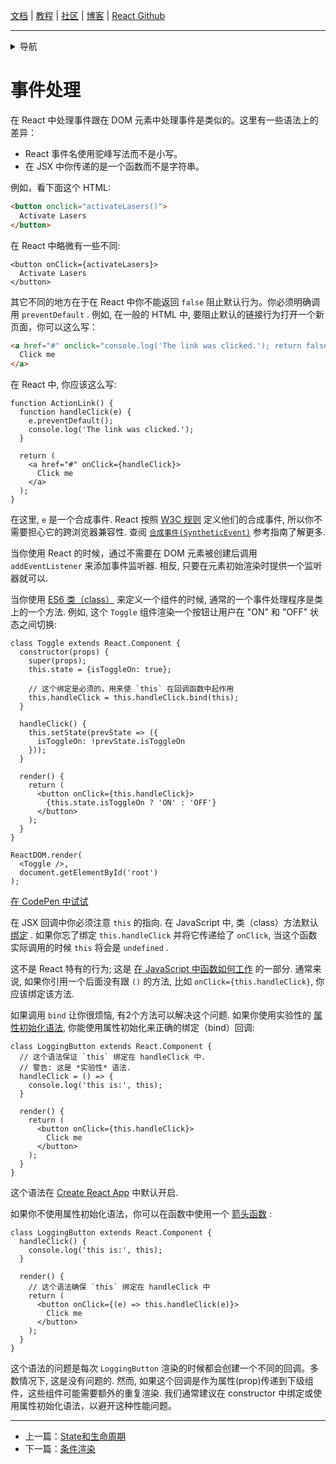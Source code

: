[文档](/cn/docs/hello-world.md) | [教程](/cn/tutorial/tutorial.md) | [社区](/cn/community/support.md) | [博客](/cn/_posts/2017-04-07-react-v15.5.0.md) | [React Github](https://facebook.github.io/react/)

---
<details>
  <summary>导航</summary>

#### 快速入门

* [安装](/cn/docs/installation.md)
* [Hello World](/cn/docs/hello-world.md)
* [JSX 介绍](/cn/docs/introducing-jsx.md)
* [渲染元素](/cn/docs/rendering-elements.md)
* [组件和Props](/cn/docs/components-and-props.md)
* [State和生命周期](/cn/docs/state-and-lifecycle.md)
* [**`事件处理`**](/cn/docs/handling-events.md)
* [条件渲染](/cn/docs/conditional-rendering.md)
* [列表和键](/cn/docs/lists-and-keys.md)
* [表单](/cn/docs/forms.md)
* [状态提升](/cn/docs/lifting-state-up.md)
* [组合 vs 继承](/cn/docs/composition-vs-inheritance.md)
* [用 React 思考](/cn/docs/thinking-in-react.md)

#### 高级教程

* [深入JSX](/cn/docs/jsx-in-depth.md)
* [使用 PropTypes 做类型检查](/cn/docs/typechecking-with-proptypes.md)
* [Refs 和 DOM](/cn/docs/refs-and-the-dom.md)
* [不可控组件](/cn/docs/uncontrolled-components.md)
* [性能优化](/cn/docs/optimizing-performance.md)
* [不使用 ES6 的 React](/cn/docs/react-without-es6.md)
* [不使用 JSX 的 React](/cn/docs/react-without-jsx.md)
* [一致性比较（Reconciliation）](/cn/docs/reconciliation.md)
* [上下文（Context）](/cn/docs/context.md)
* [Web Components](/cn/docs/web-components.md)
* [高阶组件](/cn/docs/higher-order-components.md)
* [与其它类库集成](/cn/docs/integrating-with-other-libraries.md)

#### 参考

* [React](/cn/docs/react-api.md)
* [React.Component](/cn/docs/react-component.md)
* [ReactDOM](/cn/docs/react-dom.md)
* [ReactDOMServer](/cn/docs/react-dom-server.md)
* [DOM 元素](/cn/docs/dom-elements.md)
* [合成事件（SyntheticEvent）](/cn/docs/events.md)

#### 贡献

* [如何贡献](/cn/contributing/how-to-contribute.md)
* [代码库概述](/cn/contributing/codebase-overview.md)
* [实现说明](/cn/contributing/implementation-notes.md)
* [设计原则](/cn/contributing/design-principles.md)


</details>

# 事件处理

在 React 中处理事件跟在 DOM 元素中处理事件是类似的。这里有一些语法上的差异：

* React 事件名使用驼峰写法而不是小写。
* 在 JSX 中你传递的是一个函数而不是字符串。

例如，看下面这个 HTML:

```html
<button onclick="activateLasers()">
  Activate Lasers
</button>
```

在 React 中略微有一些不同:

```js{1}
<button onClick={activateLasers}>
  Activate Lasers
</button>
```

其它不同的地方在于在 React 中你不能返回 `false` 阻止默认行为。你必须明确调用 `preventDefault` . 例如, 在一般的 HTML 中, 要阻止默认的链接行为打开一个新页面，你可以这么写：

```html
<a href="#" onclick="console.log('The link was clicked.'); return false">
  Click me
</a>
```

在 React 中, 你应该这么写:

```js{2-5,8}
function ActionLink() {
  function handleClick(e) {
    e.preventDefault();
    console.log('The link was clicked.');
  }

  return (
    <a href="#" onClick={handleClick}>
      Click me
    </a>
  );
}
```

在这里, `e` 是一个合成事件. React 按照 [W3C 规则](https://www.w3.org/TR/DOM-Level-3-Events/) 定义他们的合成事件, 所以你不需要担心它的跨浏览器兼容性. 查阅 [`合成事件(SyntheticEvent)`](/cn/docs/events.md) 参考指南了解更多.

当你使用 React 的时候，通过不需要在 DOM 元素被创建后调用 `addEventListener` 来添加事件监听器. 相反, 只要在元素初始渲染时提供一个监听器就可以.

当你使用 [ES6 类（class）](https://developer.mozilla.org/en/docs/Web/JavaScript/Reference/Classes) 来定义一个组件的时候, 通常的一个事件处理程序是类上的一个方法. 例如, 这个 `Toggle` 组件渲染一个按钮让用户在 "ON" 和 "OFF" 状态之间切换:

```js{6,7,10-14,18}
class Toggle extends React.Component {
  constructor(props) {
    super(props);
    this.state = {isToggleOn: true};

    // 这个绑定是必须的，用来使 `this` 在回调函数中起作用
    this.handleClick = this.handleClick.bind(this);
  }

  handleClick() {
    this.setState(prevState => ({
      isToggleOn: !prevState.isToggleOn
    }));
  }

  render() {
    return (
      <button onClick={this.handleClick}>
        {this.state.isToggleOn ? 'ON' : 'OFF'}
      </button>
    );
  }
}

ReactDOM.render(
  <Toggle />,
  document.getElementById('root')
);
```

[在 CodePen 中试试](http://codepen.io/gaearon/pen/xEmzGg?editors=0010)

在 JSX 回调中你必须注意 `this` 的指向. 在 JavaScript 中, 类（class）方法默认 [绑定](https://developer.mozilla.org/en/docs/Web/JavaScript/Reference/Global_objects/Function/bind) . 如果你忘了绑定 `this.handleClick` 并将它传递给了 `onClick`, 当这个函数实际调用的时候 `this` 将会是 `undefined` .

这不是 React 特有的行为; 这是 [在 JavaScript 中函数如何工作](https://www.smashingmagazine.com/2014/01/understanding-javascript-function-prototype-bind/) 的一部分. 通常来说, 如果你引用一个后面没有跟 `()` 的方法, 比如 `onClick={this.handleClick}`, 你应该绑定该方法.

如果调用 `bind` 让你很烦恼, 有2个方法可以解决这个问题. 如果你使用实验性的 [属性初始化语法](https://babeljs.io/docs/plugins/transform-class-properties/), 你能使用属性初始化来正确的绑定（bind）回调:

```js{2-6}
class LoggingButton extends React.Component {
  // 这个语法保证 `this` 绑定在 handleClick 中.
  // 警告: 这是 *实验性* 语法.
  handleClick = () => {
    console.log('this is:', this);
  }

  render() {
    return (
      <button onClick={this.handleClick}>
        Click me
      </button>
    );
  }
}
```

这个语法在 [Create React App](https://github.com/facebookincubator/create-react-app) 中默认开启.

如果你不使用属性初始化语法，你可以在函数中使用一个 [箭头函数](https://developer.mozilla.org/en/docs/Web/JavaScript/Reference/Functions/Arrow_functions) :

```js{7-9}
class LoggingButton extends React.Component {
  handleClick() {
    console.log('this is:', this);
  }

  render() {
    // 这个语法确保 `this` 绑定在 handleClick 中
    return (
      <button onClick={(e) => this.handleClick(e)}>
        Click me
      </button>
    );
  }
}
```

这个语法的问题是每次 `LoggingButton` 渲染的时候都会创建一个不同的回调。多数情况下, 这是没有问题的. 然而, 如果这个回调是作为属性(prop)传递到下级组件，这些组件可能需要额外的重复渲染. 我们通常建议在 constructor  中绑定或使用属性初始化语法，以避开这种性能问题。


---

* 上一篇：[State和生命周期](/cn/docs/state-and-lifecycle.md)
* 下一篇：[条件渲染](/cn/docs/conditional-rendering.md)
